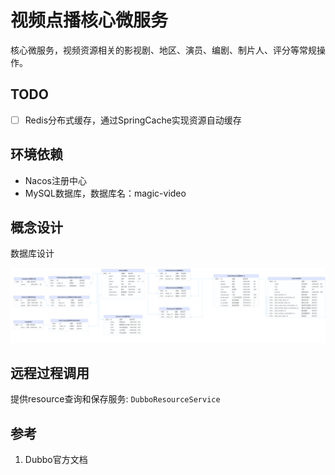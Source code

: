 # 视频点播核心微服务

核心微服务，视频资源相关的影视剧、地区、演员、编剧、制片人、评分等常规操作。


## TODO
- [ ] Redis分布式缓存，通过SpringCache实现资源自动缓存

## 环境依赖

- Nacos注册中心
- MySQL数据库，数据库名：magic-video 

## 概念设计

数据库设计

![核心框架](/assets/magic-video-core-arch[核心框架]-20241028112030.png)

## 远程过程调用

提供resource查询和保存服务: `DubboResourceService`

## 参考

1. Dubbo官方文档

